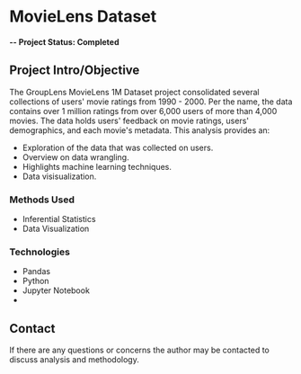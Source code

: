 # MovieLens Dataset
#### -- Project Status: Completed

## Project Intro/Objective
The GroupLens MovieLens 1M Dataset project consolidated several collections of users' movie ratings from 1990 - 2000. Per the name, the data contains over 1 million ratings from over 6,000 users of more than 4,000 movies. The data holds users' feedback on movie ratings, users' demographics, and each movie's metadata. This analysis provides an:
* Exploration of the data that was collected on users.
* Overview on data wrangling.
* Highlights machine learning techniques.
* Data visisualization.

### Methods Used
* Inferential Statistics
* Data Visualization

### Technologies
* Pandas
* Python
* Jupyter Notebook
* 
## Contact
If there are any questions or concerns the author may be contacted to discuss analysis and methodology.
